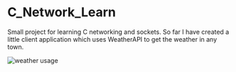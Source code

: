 # C_Network_Learn

Small project for learning C networking and sockets.
So far I have created a little client application which uses WeatherAPI to get the weather in any town.

![weather usage](https://user-images.githubusercontent.com/68334150/181500220-56e3e7d0-2986-4aad-8fc9-3e00029d80e8.png)
